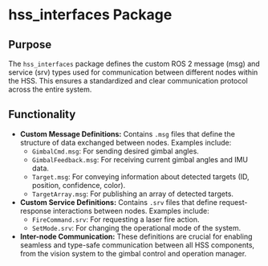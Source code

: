 # hss_interfaces Package

## Purpose
The `hss_interfaces` package defines the custom ROS 2 message (msg) and service (srv) types used for communication between different nodes within the HSS. This ensures a standardized and clear communication protocol across the entire system.

## Functionality
- **Custom Message Definitions:** Contains `.msg` files that define the structure of data exchanged between nodes. Examples include:
    - `GimbalCmd.msg`: For sending desired gimbal angles.
    - `GimbalFeedback.msg`: For receiving current gimbal angles and IMU data.
    - `Target.msg`: For conveying information about detected targets (ID, position, confidence, color).
    - `TargetArray.msg`: For publishing an array of detected targets.
- **Custom Service Definitions:** Contains `.srv` files that define request-response interactions between nodes. Examples include:
    - `FireCommand.srv`: For requesting a laser fire action.
    - `SetMode.srv`: For changing the operational mode of the system.
- **Inter-node Communication:** These definitions are crucial for enabling seamless and type-safe communication between all HSS components, from the vision system to the gimbal control and operation manager.
